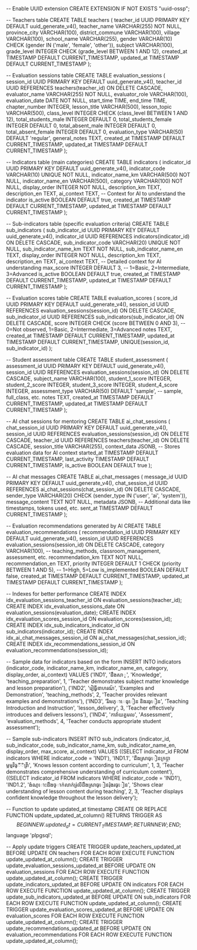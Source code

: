 -- Enable UUID extension
CREATE EXTENSION IF NOT EXISTS "uuid-ossp";

-- Teachers table
CREATE TABLE teachers (
    teacher_id UUID PRIMARY KEY DEFAULT uuid_generate_v4(),
    teacher_name VARCHAR(255) NOT NULL,
    province_city VARCHAR(100),
    district_commune VARCHAR(100),
    village VARCHAR(100),
    school_name VARCHAR(255),
    gender VARCHAR(10) CHECK (gender IN ('male', 'female', 'other')),
    subject VARCHAR(100),
    grade_level INTEGER CHECK (grade_level BETWEEN 1 AND 12),
    created_at TIMESTAMP DEFAULT CURRENT_TIMESTAMP,
    updated_at TIMESTAMP DEFAULT CURRENT_TIMESTAMP
);

-- Evaluation sessions table
CREATE TABLE evaluation_sessions (
    session_id UUID PRIMARY KEY DEFAULT uuid_generate_v4(),
    teacher_id UUID REFERENCES teachers(teacher_id) ON DELETE CASCADE,
    evaluator_name VARCHAR(255) NOT NULL,
    evaluator_role VARCHAR(100),
    evaluation_date DATE NOT NULL,
    start_time TIME,
    end_time TIME,
    chapter_number INTEGER,
    lesson_title VARCHAR(500),
    lesson_topic VARCHAR(500),
    class_level INTEGER CHECK (class_level BETWEEN 1 AND 12),
    total_students_male INTEGER DEFAULT 0,
    total_students_female INTEGER DEFAULT 0,
    total_absent_male INTEGER DEFAULT 0,
    total_absent_female INTEGER DEFAULT 0,
    evaluation_type VARCHAR(50) DEFAULT 'regular',
    general_notes TEXT,
    created_at TIMESTAMP DEFAULT CURRENT_TIMESTAMP,
    updated_at TIMESTAMP DEFAULT CURRENT_TIMESTAMP
);

-- Indicators table (main categories)
CREATE TABLE indicators (
    indicator_id UUID PRIMARY KEY DEFAULT uuid_generate_v4(),
    indicator_code VARCHAR(10) UNIQUE NOT NULL,
    indicator_name_km VARCHAR(500) NOT NULL,
    indicator_name_en VARCHAR(500),
    category VARCHAR(100) NOT NULL,
    display_order INTEGER NOT NULL,
    description_km TEXT,
    description_en TEXT,
    ai_context TEXT, -- Context for AI to understand the indicator
    is_active BOOLEAN DEFAULT true,
    created_at TIMESTAMP DEFAULT CURRENT_TIMESTAMP,
    updated_at TIMESTAMP DEFAULT CURRENT_TIMESTAMP
);

-- Sub-indicators table (specific evaluation criteria)
CREATE TABLE sub_indicators (
    sub_indicator_id UUID PRIMARY KEY DEFAULT uuid_generate_v4(),
    indicator_id UUID REFERENCES indicators(indicator_id) ON DELETE CASCADE,
    sub_indicator_code VARCHAR(20) UNIQUE NOT NULL,
    sub_indicator_name_km TEXT NOT NULL,
    sub_indicator_name_en TEXT,
    display_order INTEGER NOT NULL,
    description_km TEXT,
    description_en TEXT,
    ai_context TEXT, -- Detailed context for AI understanding
    max_score INTEGER DEFAULT 3, -- 1=Basic, 2=Intermediate, 3=Advanced
    is_active BOOLEAN DEFAULT true,
    created_at TIMESTAMP DEFAULT CURRENT_TIMESTAMP,
    updated_at TIMESTAMP DEFAULT CURRENT_TIMESTAMP
);

-- Evaluation scores table
CREATE TABLE evaluation_scores (
    score_id UUID PRIMARY KEY DEFAULT uuid_generate_v4(),
    session_id UUID REFERENCES evaluation_sessions(session_id) ON DELETE CASCADE,
    sub_indicator_id UUID REFERENCES sub_indicators(sub_indicator_id) ON DELETE CASCADE,
    score INTEGER CHECK (score BETWEEN 0 AND 3), -- 0=Not observed, 1=Basic, 2=Intermediate, 3=Advanced
    notes TEXT,
    created_at TIMESTAMP DEFAULT CURRENT_TIMESTAMP,
    updated_at TIMESTAMP DEFAULT CURRENT_TIMESTAMP,
    UNIQUE(session_id, sub_indicator_id)
);

-- Student assessment table
CREATE TABLE student_assessment (
    assessment_id UUID PRIMARY KEY DEFAULT uuid_generate_v4(),
    session_id UUID REFERENCES evaluation_sessions(session_id) ON DELETE CASCADE,
    subject_name VARCHAR(100),
    student_1_score INTEGER,
    student_2_score INTEGER,
    student_3_score INTEGER,
    student_4_score INTEGER,
    assessment_type VARCHAR(50) DEFAULT 'sample', -- sample, full_class, etc.
    notes TEXT,
    created_at TIMESTAMP DEFAULT CURRENT_TIMESTAMP,
    updated_at TIMESTAMP DEFAULT CURRENT_TIMESTAMP
);

-- AI chat sessions for mentoring
CREATE TABLE ai_chat_sessions (
    chat_session_id UUID PRIMARY KEY DEFAULT uuid_generate_v4(),
    session_id UUID REFERENCES evaluation_sessions(session_id) ON DELETE CASCADE,
    teacher_id UUID REFERENCES teachers(teacher_id) ON DELETE CASCADE,
    session_title VARCHAR(255),
    context_data JSONB, -- Stores evaluation data for AI context
    started_at TIMESTAMP DEFAULT CURRENT_TIMESTAMP,
    last_activity TIMESTAMP DEFAULT CURRENT_TIMESTAMP,
    is_active BOOLEAN DEFAULT true
);

-- AI chat messages
CREATE TABLE ai_chat_messages (
    message_id UUID PRIMARY KEY DEFAULT uuid_generate_v4(),
    chat_session_id UUID REFERENCES ai_chat_sessions(chat_session_id) ON DELETE CASCADE,
    sender_type VARCHAR(20) CHECK (sender_type IN ('user', 'ai', 'system')),
    message_content TEXT NOT NULL,
    metadata JSONB, -- Additional data like timestamps, tokens used, etc.
    sent_at TIMESTAMP DEFAULT CURRENT_TIMESTAMP
);

-- Evaluation recommendations generated by AI
CREATE TABLE evaluation_recommendations (
    recommendation_id UUID PRIMARY KEY DEFAULT uuid_generate_v4(),
    session_id UUID REFERENCES evaluation_sessions(session_id) ON DELETE CASCADE,
    category VARCHAR(100), -- teaching_methods, classroom_management, assessment, etc.
    recommendation_km TEXT NOT NULL,
    recommendation_en TEXT,
    priority INTEGER DEFAULT 1 CHECK (priority BETWEEN 1 AND 5), -- 1=High, 5=Low
    is_implemented BOOLEAN DEFAULT false,
    created_at TIMESTAMP DEFAULT CURRENT_TIMESTAMP,
    updated_at TIMESTAMP DEFAULT CURRENT_TIMESTAMP
);

-- Indexes for better performance
CREATE INDEX idx_evaluation_sessions_teacher_id ON evaluation_sessions(teacher_id);
CREATE INDEX idx_evaluation_sessions_date ON evaluation_sessions(evaluation_date);
CREATE INDEX idx_evaluation_scores_session_id ON evaluation_scores(session_id);
CREATE INDEX idx_sub_indicators_indicator_id ON sub_indicators(indicator_id);
CREATE INDEX idx_ai_chat_messages_session_id ON ai_chat_messages(chat_session_id);
CREATE INDEX idx_recommendations_session_id ON evaluation_recommendations(session_id);

-- Sample data for indicators based on the form
INSERT INTO indicators (indicator_code, indicator_name_km, indicator_name_en, category, display_order, ai_context) VALUES
('IND1', 'ដឹងសា្', 'Knowledge', 'teaching_preparation', 1, 'Teacher demonstrates subject matter knowledge and lesson preparation'),
('IND2', 'រៀធ្វីឧាហរណ៍', 'Examples and Demonstration', 'teaching_methods', 2, 'Teacher provides relevant examples and demonstrations'),
('IND3', 'រីរមភ្ាេធ្ៀន និងរធ្ៀន', 'Teaching Introduction and Instruction', 'lesson_delivery', 3, 'Teacher effectively introduces and delivers lessons'),
('IND4', 'កាវ៉ាយត្នមល', 'Assessment', 'evaluation_methods', 4, 'Teacher conducts appropriate student assessment');

-- Sample sub-indicators
INSERT INTO sub_indicators (indicator_id, sub_indicator_code, sub_indicator_name_km, sub_indicator_name_en, display_order, max_score, ai_context) VALUES
((SELECT indicator_id FROM indicators WHERE indicator_code = 'IND1'), 'IND1.1', 'ដឹងសា្រធ្ៀនក្រប្តាម្កម្មវិធ្ីិវ្រីា', 'Knows lesson content according to curriculum', 1, 3, 'Teacher demonstrates comprehensive understanding of curriculum content'),
((SELECT indicator_id FROM indicators WHERE indicator_code = 'IND1'), 'IND1.2', 'ងំណ្ោះដឹងច្ាក់លាក់រ់្រលីដឹងសា្រធ្ៀនរំុងរធ្ៀន', 'Shows clear understanding of lesson content during teaching', 2, 3, 'Teacher displays confident knowledge throughout the lesson delivery');

-- Function to update updated_at timestamp
CREATE OR REPLACE FUNCTION update_updated_at_column()
RETURNS TRIGGER AS $$
BEGIN
    NEW.updated_at = CURRENT_TIMESTAMP;
    RETURN NEW;
END;
$$ language 'plpgsql';

-- Apply update triggers
CREATE TRIGGER update_teachers_updated_at BEFORE UPDATE ON teachers FOR EACH ROW EXECUTE FUNCTION update_updated_at_column();
CREATE TRIGGER update_evaluation_sessions_updated_at BEFORE UPDATE ON evaluation_sessions FOR EACH ROW EXECUTE FUNCTION update_updated_at_column();
CREATE TRIGGER update_indicators_updated_at BEFORE UPDATE ON indicators FOR EACH ROW EXECUTE FUNCTION update_updated_at_column();
CREATE TRIGGER update_sub_indicators_updated_at BEFORE UPDATE ON sub_indicators FOR EACH ROW EXECUTE FUNCTION update_updated_at_column();
CREATE TRIGGER update_evaluation_scores_updated_at BEFORE UPDATE ON evaluation_scores FOR EACH ROW EXECUTE FUNCTION update_updated_at_column();
CREATE TRIGGER update_recommendations_updated_at BEFORE UPDATE ON evaluation_recommendations FOR EACH ROW EXECUTE FUNCTION update_updated_at_column();